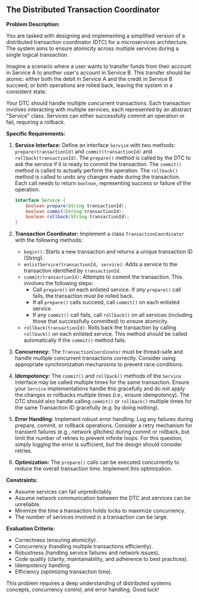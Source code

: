 ## The Distributed Transaction Coordinator

**Problem Description:**

You are tasked with designing and implementing a simplified version of a distributed transaction coordinator (DTC) for a microservices architecture. The system aims to ensure atomicity across multiple services during a single logical transaction.

Imagine a scenario where a user wants to transfer funds from their account in Service A to another user's account in Service B. This transfer should be atomic: either both the debit in Service A and the credit in Service B succeed, or both operations are rolled back, leaving the system in a consistent state.

Your DTC should handle multiple concurrent transactions. Each transaction involves interacting with multiple services, each represented by an abstract "Service" class. Services can either successfully commit an operation or fail, requiring a rollback.

**Specific Requirements:**

1.  **Service Interface:** Define an interface `Service` with two methods: `prepare(transactionId)` and `commit(transactionId)` and `rollback(transactionId)`. The `prepare()` method is called by the DTC to ask the service if it is ready to commit the transaction. The `commit()` method is called to actually perform the operation. The `rollback()` method is called to undo any changes made during the transaction.  Each call needs to return `boolean`, representing success or failure of the operation.

    ```java
    interface Service {
        boolean prepare(String transactionId);
        boolean commit(String transactionId);
        boolean rollback(String transactionId);
    }
    ```

2.  **Transaction Coordinator:** Implement a class `TransactionCoordinator` with the following methods:

    *   `begin()`: Starts a new transaction and returns a unique transaction ID (String).
    *   `enlistService(transactionId, service)`: Adds a service to the transaction identified by `transactionId`.
    *   `commit(transactionId)`: Attempts to commit the transaction. This involves the following steps:
        *   Call `prepare()` on each enlisted service. If *any* `prepare()` call fails, the transaction must be rolled back.
        *   If all `prepare()` calls succeed, call `commit()` on each enlisted service.
        *   If any `commit()` call fails, call `rollback()` on all services (including those that successfully committed) to ensure atomicity.
    *   `rollback(transactionId)`: Rolls back the transaction by calling `rollback()` on each enlisted service. This method should be called automatically if the `commit()` method fails.

3.  **Concurrency:** The `TransactionCoordinator` must be thread-safe and handle multiple concurrent transactions correctly. Consider using appropriate synchronization mechanisms to prevent race conditions.

4.  **Idempotency:**  The `commit()` and `rollback()` methods of the `Service` interface may be called multiple times for the same transaction.  Ensure your `Service` implementations handle this gracefully and do not apply the changes or rollbacks multiple times (i.e., ensure idempotency).  The DTC should also handle calling `commit()` or `rollback()` multiple times for the same Transaction ID gracefully (e.g. by doing nothing).

5.  **Error Handling:** Implement robust error handling. Log any failures during prepare, commit, or rollback operations.  Consider a retry mechanism for transient failures (e.g., network glitches) during commit or rollback, but limit the number of retries to prevent infinite loops. For this question, simply logging the error is sufficient, but the design should consider retries.

6.  **Optimization:**  The `prepare()` calls can be executed concurrently to reduce the overall transaction time. Implement this optimization.

**Constraints:**

*   Assume services can fail unpredictably.
*   Assume network communication between the DTC and services can be unreliable.
*   Minimize the time a transaction holds locks to maximize concurrency.
*   The number of services involved in a transaction can be large.

**Evaluation Criteria:**

*   Correctness (ensuring atomicity).
*   Concurrency (handling multiple transactions efficiently).
*   Robustness (handling service failures and network issues).
*   Code quality (clarity, maintainability, and adherence to best practices).
*   Idempotency handling.
*   Efficiency (optimizing transaction time).

This problem requires a deep understanding of distributed systems concepts, concurrency control, and error handling. Good luck!
